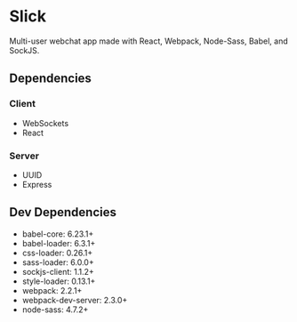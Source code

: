 # Slick

Multi-user webchat app made with React, Webpack, Node-Sass, Babel, and SockJS.

## Dependencies
### Client
- WebSockets
- React

### Server
- UUID
- Express

## Dev Dependencies
- babel-core: 6.23.1+
- babel-loader: 6.3.1+
- css-loader: 0.26.1+
- sass-loader: 6.0.0+
- sockjs-client: 1.1.2+
- style-loader: 0.13.1+
- webpack: 2.2.1+
- webpack-dev-server: 2.3.0+
- node-sass: 4.7.2+